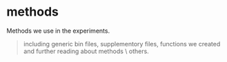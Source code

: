 # methods

Methods we use in the experiments.

> including generic bin files, supplementory files, functions we created and further reading about methods \ others.